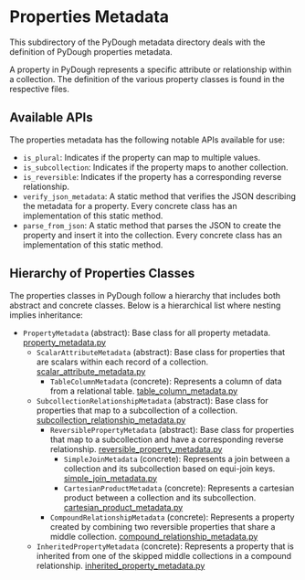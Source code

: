 # Properties Metadata

This subdirectory of the PyDough metadata directory deals with the definition of PyDough properties metadata.

A property in PyDough represents a specific attribute or relationship within a collection. The definition of the various property classes is found in the respective files.

## Available APIs

The properties metadata has the following notable APIs available for use:

- `is_plural`: Indicates if the property can map to multiple values.
- `is_subcollection`: Indicates if the property maps to another collection.
- `is_reversible`: Indicates if the property has a corresponding reverse relationship.
- `verify_json_metadata`: A static method that verifies the JSON describing the metadata for a property. Every concrete class has an implementation of this static method.
- `parse_from_json`: A static method that parses the JSON to create the property and insert it into the collection. Every concrete class has an implementation of this static method.

## Hierarchy of Properties Classes

The properties classes in PyDough follow a hierarchy that includes both abstract and concrete classes. Below is a hierarchical list where nesting implies inheritance:

- `PropertyMetadata` (abstract): Base class for all property metadata. [property_metadata.py](property_metadata.py)
    - `ScalarAttributeMetadata` (abstract): Base class for properties that are scalars within each record of a collection. [scalar_attribute_metadata.py](scalar_attribute_metadata.py)
        - `TableColumnMetadata` (concrete): Represents a column of data from a relational table. [table_column_metadata.py](table_column_metadata.py)
    - `SubcollectionRelationshipMetadata` (abstract): Base class for properties that map to a subcollection of a collection. [subcollection_relationship_metadata.py](subcollection_relationship_metadata.py)
        - `ReversiblePropertyMetadata` (abstract): Base class for properties that map to a subcollection and have a corresponding reverse relationship. [reversible_property_metadata.py](reversible_property_metadata.py)
            - `SimpleJoinMetadata` (concrete): Represents a join between a collection and its subcollection based on equi-join keys. [simple_join_metadata.py](simple_join_metadata.py)
            - `CartesianProductMetadata` (concrete): Represents a cartesian product between a collection and its subcollection. [cartesian_product_metadata.py](cartesian_product_metadata.py)
        - `CompoundRelationshipMetadata` (concrete): Represents a property created by combining two reversible properties that share a middle collection. [compound_relationship_metadata.py](compound_relationship_metadata.py)
    - `InheritedPropertyMetadata` (concrete): Represents a property that is inherited from one of the skipped middle collections in a compound relationship. [inherited_property_metadata.py](inherited_property_metadata.py)